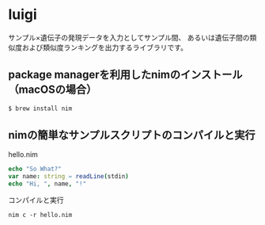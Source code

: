 # luigi

サンプル×遺伝子の発現データを入力としてサンプル間、
あるいは遺伝子間の類似度および類似度ランキングを出力するライブラリです。


## package managerを利用したnimのインストール（macOSの場合）


```bash
$ brew install nim
```

## nimの簡単なサンプルスクリプトのコンパイルと実行

hello.nim
```nim
echo "So What?"
var name: string = readLine(stdin)
echo "Hi, ", name, "!"
```

コンパイルと実行
```
nim c -r hello.nim
```

